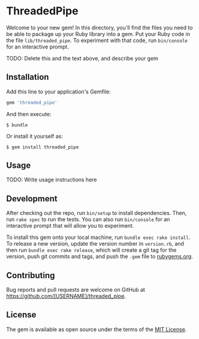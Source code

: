 # ThreadedPipe

Welcome to your new gem! In this directory, you'll find the files you need to be able to package up your Ruby library into a gem. Put your Ruby code in the file `lib/threaded_pipe`. To experiment with that code, run `bin/console` for an interactive prompt.

TODO: Delete this and the text above, and describe your gem

## Installation

Add this line to your application's Gemfile:

```ruby
gem 'threaded_pipe'
```

And then execute:

    $ bundle

Or install it yourself as:

    $ gem install threaded_pipe

## Usage

TODO: Write usage instructions here

## Development

After checking out the repo, run `bin/setup` to install dependencies. Then, run `rake spec` to run the tests. You can also run `bin/console` for an interactive prompt that will allow you to experiment.

To install this gem onto your local machine, run `bundle exec rake install`. To release a new version, update the version number in `version.rb`, and then run `bundle exec rake release`, which will create a git tag for the version, push git commits and tags, and push the `.gem` file to [rubygems.org](https://rubygems.org).

## Contributing

Bug reports and pull requests are welcome on GitHub at https://github.com/[USERNAME]/threaded_pipe.

## License

The gem is available as open source under the terms of the [MIT License](https://opensource.org/licenses/MIT).
